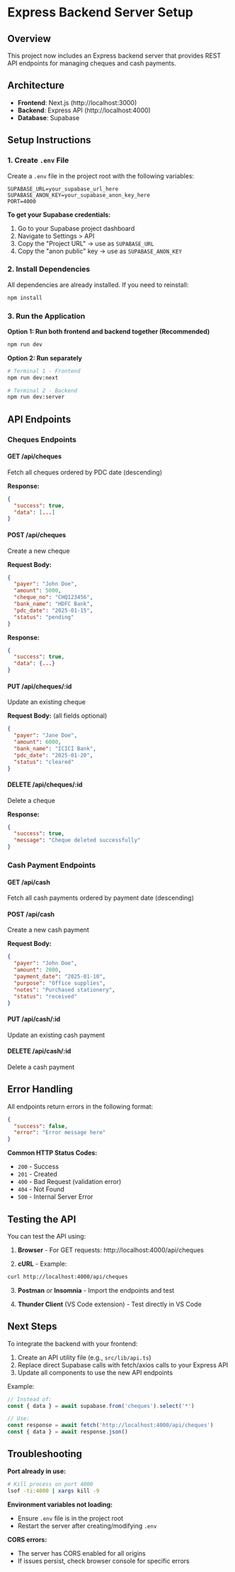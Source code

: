 # Express Backend Server Setup

## Overview
This project now includes an Express backend server that provides REST API endpoints for managing cheques and cash payments.

## Architecture
- **Frontend**: Next.js (http://localhost:3000)
- **Backend**: Express API (http://localhost:4000)
- **Database**: Supabase

## Setup Instructions

### 1. Create `.env` File
Create a `.env` file in the project root with the following variables:

```env
SUPABASE_URL=your_supabase_url_here
SUPABASE_ANON_KEY=your_supabase_anon_key_here
PORT=4000
```

**To get your Supabase credentials:**
1. Go to your Supabase project dashboard
2. Navigate to Settings > API
3. Copy the "Project URL" → use as `SUPABASE_URL`
4. Copy the "anon public" key → use as `SUPABASE_ANON_KEY`

### 2. Install Dependencies
All dependencies are already installed. If you need to reinstall:

```bash
npm install
```

### 3. Run the Application

**Option 1: Run both frontend and backend together (Recommended)**
```bash
npm run dev
```

**Option 2: Run separately**
```bash
# Terminal 1 - Frontend
npm run dev:next

# Terminal 2 - Backend
npm run dev:server
```

## API Endpoints

### Cheques Endpoints

#### GET /api/cheques
Fetch all cheques ordered by PDC date (descending)

**Response:**
```json
{
  "success": true,
  "data": [...]
}
```

#### POST /api/cheques
Create a new cheque

**Request Body:**
```json
{
  "payer": "John Doe",
  "amount": 5000,
  "cheque_no": "CHQ123456",
  "bank_name": "HDFC Bank",
  "pdc_date": "2025-01-15",
  "status": "pending"
}
```

**Response:**
```json
{
  "success": true,
  "data": {...}
}
```

#### PUT /api/cheques/:id
Update an existing cheque

**Request Body:** (all fields optional)
```json
{
  "payer": "Jane Doe",
  "amount": 6000,
  "bank_name": "ICICI Bank",
  "pdc_date": "2025-01-20",
  "status": "cleared"
}
```

#### DELETE /api/cheques/:id
Delete a cheque

**Response:**
```json
{
  "success": true,
  "message": "Cheque deleted successfully"
}
```

### Cash Payment Endpoints

#### GET /api/cash
Fetch all cash payments ordered by payment date (descending)

#### POST /api/cash
Create a new cash payment

**Request Body:**
```json
{
  "payer": "John Doe",
  "amount": 2000,
  "payment_date": "2025-01-10",
  "purpose": "Office supplies",
  "notes": "Purchased stationery",
  "status": "received"
}
```

#### PUT /api/cash/:id
Update an existing cash payment

#### DELETE /api/cash/:id
Delete a cash payment

## Error Handling

All endpoints return errors in the following format:

```json
{
  "success": false,
  "error": "Error message here"
}
```

**Common HTTP Status Codes:**
- `200` - Success
- `201` - Created
- `400` - Bad Request (validation error)
- `404` - Not Found
- `500` - Internal Server Error

## Testing the API

You can test the API using:

1. **Browser** - For GET requests: http://localhost:4000/api/cheques

2. **cURL** - Example:
```bash
curl http://localhost:4000/api/cheques
```

3. **Postman** or **Insomnia** - Import the endpoints and test

4. **Thunder Client** (VS Code extension) - Test directly in VS Code

## Next Steps

To integrate the backend with your frontend:

1. Create an API utility file (e.g., `src/lib/api.ts`)
2. Replace direct Supabase calls with fetch/axios calls to your Express API
3. Update all components to use the new API endpoints

Example:
```typescript
// Instead of:
const { data } = await supabase.from('cheques').select('*')

// Use:
const response = await fetch('http://localhost:4000/api/cheques')
const { data } = await response.json()
```

## Troubleshooting

**Port already in use:**
```bash
# Kill process on port 4000
lsof -ti:4000 | xargs kill -9
```

**Environment variables not loading:**
- Ensure `.env` file is in the project root
- Restart the server after creating/modifying `.env`

**CORS errors:**
- The server has CORS enabled for all origins
- If issues persist, check browser console for specific errors
